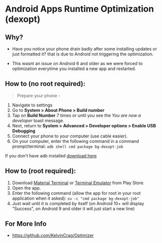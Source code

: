 # Android Apps Runtime Optimization (dexopt)

## Why?
* Have you notice your phone drain badly after some installing updates or just formatted it? that is due to Android not triggering the optimization.

* This wasnt an issue on Android 6 and older as we were forced to optimization everytime you installed a new app and restarted.

## How to (no root required):
> Prepare your phone - 
1. Navigate to settings
2. Go to **System > About Phone > Build number**
3. Tap on **Build Number** 7 times or until you see the *You are now a developer* toast message.
4. Next, return to **System > Advanced > Developer options > Enable USB Debugging**
5. Connect your phone to your computer (use cable easier).
6. On your computer, enter the following command in a command prompt/terminal:
`adb shell cmd package bg-dexopt-job`


If you don't have adb installed [download here](https://developer.android.com/studio/releases/platform-tools)

## How to (root required):

1. Download [Material Terminal](https://play.google.com/store/apps/details?id=yarolegovich.materialterminal&hl=en&gl=US) or [Terminal Emulator](https://play.google.com/store/apps/details?id=jackpal.androidterm&hl=en&gl=US&pli=1) from Play Store.
2. Open the app.
3. Enter the following command (allow the app for root in your root application when it asked): `su -c "cmd package bg-dexopt-job"`
4. Just wait until it is completed by itself (on Android 10+ will display "Success", on Android 9 and older it will just start a new line)


## For More Info
* https://github.com/KelvinCrag/Optimizer